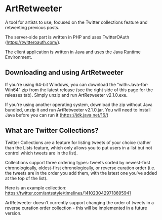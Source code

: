 # ArtRetweeter
A tool for artists to use, focused on the Twitter collections feature and retweeting previous posts.

The server-side part is written in PHP and uses TwitterOAuth (https://twitteroauth.com/).

The client application is written in Java and uses the Java Runtime Environment.

## Downloading and using ArtRetweeter

If you're using 64-bit Windows, you can download the "with-Java-for-Win64" zip from the latest release (see the right side of this page for the releases tab). Simply unzip and run ArtRetweeter v2.1.0.exe.

If you're using another operating system, download the zip without Java bundled, unzip it and run ArtRetweeter v2.1.0.jar. You will need to install Java before you can run it (https://jdk.java.net/16/)

## What are Twitter Collections?

Twitter Collections are a feature for listing tweets of your choice (rather than the Lists feature, which only allows you to put users in a list but not control which tweets are in the list).

Collections support three ordering types: tweets sorted by newest-first chronologically, oldest-first chronologically, or reverse curation order (i.e. the tweets are in the order you add them, with the latest one you've added at the top of the list).

Here is an example collection: https://twitter.com/antsstyle/timelines/1410230429718695941

ArtRetweeter doesn't currently support changing the order of tweets in a reverse curation order collection - this will be implemented in a future version.
